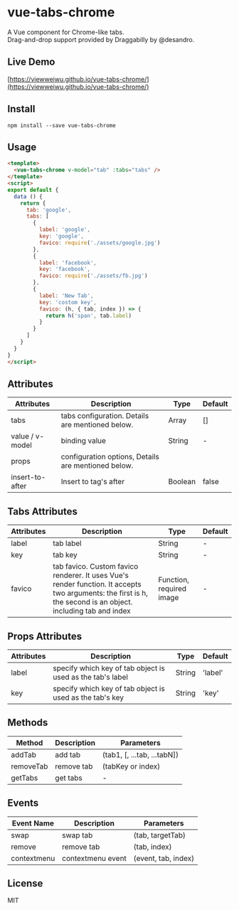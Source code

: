 # vue-tabs-chrome
A Vue component for Chrome-like tabs.<br>
Drag-and-drop support provided by Draggabilly by @desandro.

## Live Demo
[https://viewweiwu.github.io/vue-tabs-chrome/](https://viewweiwu.github.io/vue-tabs-chrome/)

## Install
```
npm install --save vue-tabs-chrome
```

## Usage
``` html
<template>
  <vue-tabs-chrome v-model="tab" :tabs="tabs" />
</template>
<script>
export default {
  data () {
    return {
      tab: 'google',
      tabs: [
        {
          label: 'google',
          key: 'google',
          favico: require('./assets/google.jpg')
        },
        {
          label: 'facebook',
          key: 'facebook',
          favico: require('./assets/fb.jpg')
        },
        {
          label: 'New Tab',
          key: 'costom key',
          favico: (h, { tab, index }) => {
            return h('span', tab.label)
          }
        }
      ]
    }
  }
}
</script>
```

## Attributes

| Attributes | Description | Type | Default |
| - | - | - | - |
| tabs | tabs configuration. Details are mentioned below. | Array | [] |
| value / v-model | binding value | String | - |
| props | configuration options, Details are mentioned below. |
| insert-to-after | Insert to tag's after | Boolean | false |

## Tabs Attributes
| Attributes | Description | Type | Default |
| - | - | - | - |
| label | tab label | String | - |
| key | tab key | String | - |
| favico | tab favico. Custom favico renderer. It uses Vue's render function. It accepts two arguments: the first is h, the second is an object. including tab and index | Function, required image | - |

## Props Attributes
| Attributes | Description | Type | Default |
| - | - | - | - |
| label | specify which key of tab object is used as the tab's label | String | 'label' |
| key | specify which key of tab object is used as the tab's key | String | 'key' |

## Methods 
| Method | Description | Parameters |
| - | - | - |
| addTab | add tab | (tab1, [, ...tab, ...tabN]) |
| removeTab | remove tab | (tabKey or index) |
| getTabs | get tabs | - |

## Events
| Event Name | Description | Parameters |
| - | - | - |
| swap | swap tab | (tab, targetTab) |
| remove | remove tab | (tab, index) |
| contextmenu | contextmenu event | (event, tab, index) |

## License
MIT
